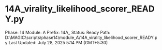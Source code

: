 # 14A_virality_likelihood_scorer_READY.py

Phase: 14
Module: A
Prefix: 14A_
Status: Ready
Path: D:\MAGIC\scripts\phase14\module_A\14A_virality_likelihood_scorer_READY.py
Last Updated: July 28, 2025 5:14 PM (GMT+5:30)